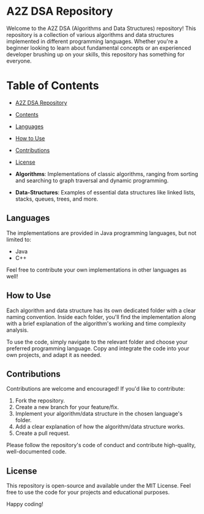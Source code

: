 # A2Z DSA Repository

Welcome to the A2Z DSA (Algorithms and Data Structures) repository! This repository is a collection of various algorithms and data structures implemented in different programming languages. Whether you're a beginner looking to learn about fundamental concepts or an experienced developer brushing up on your skills, this repository has something for everyone.

# Table of Contents

- [A2Z DSA Repository](#a2z-dsa-repository)
- [Contents](#contents)
- [Languages](#languages)
- [How to Use](#how-to-use)
- [Contributions](#contributions)
- [License](#license)


- **Algorithms**: Implementations of classic algorithms, ranging from sorting and searching to graph traversal and dynamic programming.

- **Data-Structures**: Examples of essential data structures like linked lists, stacks, queues, trees, and more.

## Languages

The implementations are provided in Java programming languages,  but not limited to:

- Java
- C++

Feel free to contribute your own implementations in other languages as well!

## How to Use

Each algorithm and data structure has its own dedicated folder with a clear naming convention. Inside each folder, you'll find the implementation along with a brief explanation of the algorithm's working and time complexity analysis.

To use the code, simply navigate to the relevant folder and choose your preferred programming language. Copy and integrate the code into your own projects, and adapt it as needed.

## Contributions

Contributions are welcome and encouraged! If you'd like to contribute:

1. Fork the repository.
2. Create a new branch for your feature/fix.
3. Implement your algorithm/data structure in the chosen language's folder.
4. Add a clear explanation of how the algorithm/data structure works.
5. Create a pull request.

Please follow the repository's code of conduct and contribute high-quality, well-documented code.

## License

This repository is open-source and available under the MIT License. Feel free to use the code for your projects and educational purposes.



Happy coding!
